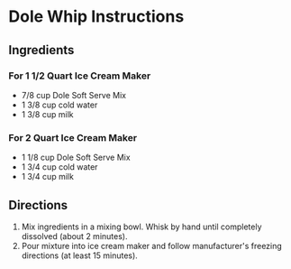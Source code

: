 # Dole Whip Instructions

## Ingredients

### For 1 1/2 Quart Ice Cream Maker

- 7/8 cup Dole Soft Serve Mix
- 1 3/8 cup cold water
- 1 3/8 cup milk

### For 2 Quart Ice Cream Maker

- 1 1/8 cup Dole Soft Serve Mix
- 1 3/4 cup cold water
- 1 3/4 cup milk

## Directions

1. Mix ingredients in a mixing bowl. Whisk by hand until completely dissolved (about 2 minutes).
1. Pour mixture into ice cream maker and follow manufacturer's freezing directions (at least 15 minutes).